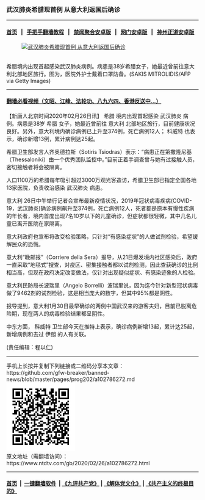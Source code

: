 ### 武汉肺炎希腊现首例 从意大利返国后确诊
------------------------

#### [首页](https://github.com/gfw-breaker/banned-news/blob/master/README.md) &nbsp;&nbsp;|&nbsp;&nbsp; [手把手翻墙教程](https://github.com/gfw-breaker/guides/wiki) &nbsp;&nbsp;|&nbsp;&nbsp; [禁闻聚合安卓版](https://github.com/gfw-breaker/bn-android) &nbsp;&nbsp;|&nbsp;&nbsp; [网门安卓版](https://github.com/oGate2/oGate) &nbsp;&nbsp;|&nbsp;&nbsp; [神州正道安卓版](https://github.com/SzzdOgate/update) 



<div><div class="featured_image">
 <a href="https://i.ntdtv.com/assets/uploads/2020/02/GettyImages-1203459455.jpg" target="_blank">
  <figure>
   <img alt="武汉肺炎希腊现首例 从意大利返国后确诊" src="https://i.ntdtv.com/assets/uploads/2020/02/GettyImages-1203459455-800x450.jpg"/>
  </figure><br/>
 </a>
 <span class="caption">
  希腊境内出现首起感染武汉肺炎病例。病患是38岁希腊女子，她最近曾前往意大利北部地区旅行。图为，医院外护士戴着口罩防备。(SAKIS MITROLIDIS/AFP via Getty Images)
 </span>
</div>
</div><hr/>

#### [翻墙必看视频（文昭、江峰、法轮功、八九六四、香港反送中...）](https://github.com/gfw-breaker/banned-news/blob/master/pages/link3.md)

<div><div class="post_content" itemprop="articleBody">
 <p>
  【新唐人北京时间2020年02月26日讯】
  <ok href="https://www.ntdtv.com/gb/希腊.htm">
   希腊
  </ok>
  境内出现首起感染
  <ok href="https://www.ntdtv.com/gb/武汉肺炎.htm">
   武汉肺炎
  </ok>
  病例。病患是38岁
  <ok href="https://www.ntdtv.com/gb/希腊.htm">
   希腊
  </ok>
  女子，她最近曾前往
  <ok href="https://www.ntdtv.com/gb/意大利.htm">
   意大利
  </ok>
  北部地区旅行，目前健康状况良好。另外，意大利境内确诊病例已上升至374例，死亡病例12人；
  <ok href="https://www.ntdtv.com/gb/科威特.htm">
   科威特
  </ok>
  也表示，确诊新增13例，累计病例达25起。
 </p>
 <p>
  希腊卫生部发言人齐奥德拉斯（Sotiris Tsiodras）表示：“病患正在第撒隆尼基（Thessaloniki）由一个优秀团队监控中。”目前正着手调查曾与她有过接触人员，密切接触者将会被隔离。
 </p>
 <p>
  人口1100万的希腊每年吸引超过3000万观光客造访，希腊卫生部已指定全国各地13家医院，负责收治感染
  <ok href="https://www.ntdtv.com/gb/武汉肺炎.htm">
   武汉肺炎
  </ok>
  病患。
 </p>
 <p>
  <ok href="https://www.ntdtv.com/gb/意大利.htm">
   意大利
  </ok>
  26日中午举行记者会宣布最新疫情状况，2019年冠状病毒疾病(COVID-19，武汉肺炎)确诊病例飙升至374例，死亡病例12人，死者都是原本有慢性疾病的年长者，境内首度出现7名10岁以下的儿童确诊，但症状都很轻微，其中几名儿童已离开医院在家隔离。
 </p>
 <p>
  意大利政府也宣布将改变检验策略，只针对“有感染症状”的人做试剂检验，希望缓解民众的恐慌。
 </p>
 <p>
  意大利“晚邮报”（Corriere della Sera）报导，从21日爆发境内社区感染后，政府一直采取“地毯式”搜查，对疫区、密集接触者都以试剂检测，因此查获确诊的比例相当高，但现在政府决定改变做法，仅针对出现疑似症状、有感染迹象的人检验。
 </p>
 <p>
  意大利民防局长波瑞里（Angelo Borrelli）波瑞里说，因为迄今针对新型冠状病毒做了9462剂的试剂检验，这是相当庞大的数字，但其中95%都是阴性。
 </p>
 <p>
  报导提到，意大利1月30日最早确诊的两例中国武汉来的游客夫妇，目前已脱离危险期，现在两人的病毒检验结果都呈阴性。
 </p>
 <p>
  中东方面，
  <ok href="https://www.ntdtv.com/gb/科威特.htm">
   科威特
  </ok>
  卫生部今天在推特上表示，确诊病例新增13起，累计达25起，新增病例和去过
  <ok href="https://www.ntdtv.com/gb/伊朗.htm">
   伊朗
  </ok>
  的人有关联。
 </p>
 <p>
  (责任编辑：程以仁)
 </p>
 <div class="single_ad">
 </div>
</div>
</div>
<hr/>
手机上长按并复制下列链接或二维码分享本文章：<br/>
https://github.com/gfw-breaker/banned-news/blob/master/pages/prog202/a102786272.md <br/>
<a href='https://github.com/gfw-breaker/banned-news/blob/master/pages/prog202/a102786272.md'><img src='https://github.com/gfw-breaker/banned-news/blob/master/pages/prog202/a102786272.md.png'/></a> <br/>
原文地址（需翻墙访问）：https://www.ntdtv.com/gb/2020/02/26/a102786272.html


------------------------
#### [首页](https://github.com/gfw-breaker/banned-news/blob/master/README.md) &nbsp;|&nbsp; [一键翻墙软件](https://github.com/gfw-breaker/nogfw/blob/master/README.md) &nbsp;| [《九评共产党》](https://github.com/gfw-breaker/9ping.md/blob/master/README.md#九评之一评共产党是什么) | [《解体党文化》](https://github.com/gfw-breaker/jtdwh.md/blob/master/README.md) | [《共产主义的终极目的》](https://github.com/gfw-breaker/gczydzjmd.md/blob/master/README.md)


<img src='http://gfw-breaker.win/banned-news/pages/prog202/a102786272.md' width='0px' height='0px'/>